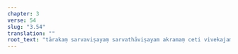 ```yaml
---
chapter: 3
verse: 54
slug: "3.54"
translation: ""
root_text: "tārakaṃ sarvaviṣayaṃ sarvathāviṣayam akramaṃ ceti vivekajaṃ jñānam"
---
```


